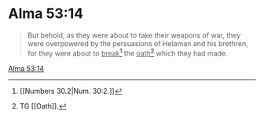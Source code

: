 # Alma 53:14

> But behold, as they were about to take their weapons of war, they were overpowered by the persuasions of Helaman and his brethren, for they were about to <u>break</u>[^a] the <u>oath</u>[^b] which they had made.

[Alma 53:14](https://www.churchofjesuschrist.org/study/scriptures/bofm/alma/53?lang=eng&id=p14#p14)


[^a]: [[Numbers 30.2|Num. 30:2.]]
[^b]: TG [[Oath]].
